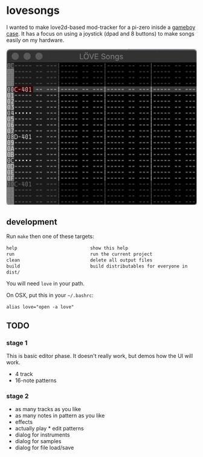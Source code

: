 # lovesongs

I wanted to make love2d-based mod-tracker for a pi-zero inisde a [gameboy case](http://retroflag.com/GPi-CASE.html). It has a focus on using a joystick (dpad and 8 buttons) to make songs easily on my hardware.

![screenshot](screenshot.gif)

## development

Run `make` then one of these targets:

```
help                           show this help
run                            run the current project
clean                          delete all output files
build                          build distributables for everyone in dist/
```

You will need `love` in your path.

On OSX, put this in your `~/.bashrc`:

```
alias love="open -a love"
```

## TODO

### stage 1

This is basic editor phase. It doesn't really work, but demos how the UI will work.

* 4 track
* 16-note patterns


### stage 2

* as many tracks as you like
* as many notes in pattern as you like
* effects
* actually play * edit patterns
* dialog for instruments
* dialog for samples
* dialog for file load/save
